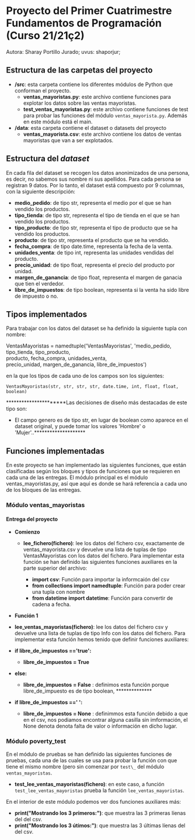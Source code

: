 # Proyecto del Primer Cuatrimestre Fundamentos de Programación (Curso  21/21ç2)
Autora: Sharay Portillo Jurado;   uvus: shaporjur;

## Estructura de las carpetas del proyecto

* **/src**: esta carpeta contiene los diferentes módulos de Python que conforman el proyecto.
    * **ventas_mayoristas.py**: este archivo contiene funciones para explotar los datos sobre las ventas mayoristas.
    * **test_ventas_mayoristas.py**: este archivo contiene funciones de test para probar las funciones del módulo `ventas_mayorista.py`. Además en este módulo está el main.
* **/data**: esta carpeta contiene el dataset o datasets del proyecto
    * **ventas_mayorista.csv**: este archivo contiene los datos de ventas mayoristas que van a ser explotados.

## Estructura del *dataset*

En cada fila del dataset se recogen los datos anonimizados de una persona, es decir, no sabemos sus nombre ni sus apellidos. Para cada persona se registran 9 datos. Por lo tanto, el dataset está compuesto por 9 columnas, con la siguiente descripción:

* **medio_pedido**: de tipo str, representa el medio por el que se han vendido los productos.
* **tipo_tienda**: de tipo str, representa el tipo de tienda en el que se han vendido los productos.
* **tipo_producto**: de tipo str, representa el tipo de producto que se ha vendido los productos.
* **producto**: de tipo str, representa el producto que se ha vendido.
* **fecha_compra**: de tipo date.time, representa la fecha de la venta.
* **unidades_venta**: de tipo int, representa las unidades vendidas del producto.
* **precio_unidad**: de tipo float, representa el precio del producto por unidad.
* **margen_de_ganancia**: de tipo float, representa el margen de ganacia que tien el verdedor.
* **libre_de_impuestos**: de tipo boolean, representa si la venta ha sido libre de impuesto o no.

## Tipos implementados

Para trabajar con los datos del dataset se ha definido la siguiente tupla con nombre:

VentasMayoristas =  namedtuple('VentasMayoristas', 'medio_pedido, tipo_tienda, tipo_producto, \
                            producto, fecha_compra, unidades_venta, \
                            precio_unidad, margen_de_ganancia, libre_de_impuestos')

en la que los tipos de cada uno de los campos son los siguientes:

`VentasMayoristas(str, str, str, str, date.time, int, float, float, boolean)`

**********************Las decisiones de diseño más destacadas de este tipo son:
* El campo genero es de tipo str, en lugar de boolean como aparece en el dataset original, y puede tomar los valores 'Hombre' o 'Mujer'..********************

## Funciones implementadas

En este proyecto se han implementado las siguientes funciones, que están clasificadas según los bloques y tipos de funciones que se requieren en cada una de las entregas.
El módulo principal es el módulo ventas_mayoristas.py, así que aquí es donde se hará referencia a cada uno de los bloques de las entregas.

### Módulo ventas_mayoristas

#### Entrega del proyecto

* **Comienzo**  
  * **lee_fichero(fichero)**: lee los datos del fichero csv, exactamente de ventas_mayorista.csv y devuelve una lista de tuplas de tipo VentasMayoristas con los datos del fichero. Para implementar esta función se han definido las siguientes funciones auxiliares en la parte superior del archivo:

    * **import csv**: Función para importar la informcaión del csv
    * **from collections import namedtuple**: Función para poder crear una tupla con nombre
    * **from datetime import datetime**: Función para convertir de cadena a fecha.   


 * **Función 1**

  * **lee_ventas_mayoristas(fichero)**:  lee los datos del fichero csv y devuelve una lista de tuplas de tipo Info con los datos del fichero. Para implementar esta función hemos tenido que definir funciones auxiliares:


 * **if libre_de_impuestos =='true':**
    * **libre_de_impuestos = True**
* **else:**
    * **libre_de_impuestos = False**
    : definimos esta función porque libre_de_impuesto es de tipo boolean, **************

* **if libre_de_impuestos ==' ':**
    * **libre_de_impuestos = None**
    : definimmos esta función debido a que en el csv, nos podiamos encontrar alguna casilla sin imformación, el None denota denota falta de valor o información en dicho lugar.


 ### Módulo poverty_test

En el módulo de pruebas se han definido las siguientes funciones de pruebas, cada una de las cuales se usa para probar la función con que tiene el mismo nombre (pero sin comenzar por `test\_` del módulo `ventas_mayoristas`. 

* **test_lee_ventas_mayoristas(fichero)**: en este caso, a función `test_lee_ventas_mayoristas` prueba la función `lee_ventas_mayoristas`.

En el interior de este módulo podemos ver dos funciones auxiliares más:

 * **print("Mostrando los 3 primeros:")**: que muestra las 3 primeras líenas del del csv.
 * **print("Mostrando los 3 útimos:")**: que muestra las 3 últimas líenas del del csv.

